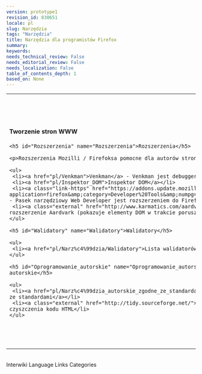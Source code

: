 ```yaml
---
version: prototype1
revision_id: 830651
locale: pl
slug: Narzędzia
tags: "Narzędzia"
title: Narzędzia dla programistów Firefox
summary: 
keywords: 
needs_technical_review: False
needs_editorial_review: False
needs_localization: False
table_of_contents_depth: 1
based_on: None
---
```

<table class="topicpage-table">
 <tbody>
  <tr>
   <td>
    <h4 id="Tworzenie_stron_WWW" name="Tworzenie_stron_WWW">Tworzenie stron WWW</h4>

    <h5 id="Rozszerzenia" name="Rozszerzenia">Rozszerzenia</h5>

    <p>Rozszerzenia Mozilli / Firefoksa pomocne dla autorów stron WWW.</p>

    <ul>
     <li><a href="pl/Venkman">Venkman</a> - Venkman jest debuggerem JavaScript.</li>
     <li><a href="pl/Inspektor_DOM">Inspektor DOM</a></li>
     <li><a class="link-https" href="https://addons.update.mozilla.org/extensions/moreinfo.php?application=firefox&amp;category=Developer%20Tools&amp;numpg=10&amp;id=60">WebDeveloper</a> - Pasek narzędziowy Web Developer jest rozszerzeniem do Firefoksa</li>
     <li><a class="external" href="http://www.karmatics.com/aardvark/">Aardvark</a> - rozszerzenie Aardvark (pokazuje elementy DOM w trakcie poruszania kursorem nad stroną)</li>
    </ul>

    <h5 id="Walidatory" name="Walidatory">Walidatory</h5>

    <ul>
     <li><a href="pl/Narz%c4%99dzia/Walidatory">Lista walidatorów</a></li>
    </ul>

    <h5 id="Oprogramowanie_autorskie" name="Oprogramowanie_autorskie">Oprogramowanie autorskie</h5>

    <ul>
     <li><a href="pl/Narz%c4%99dzia_autorskie_zgodne_ze_standardami">Narzędzia autorskie zgodne ze standardami</a></li>
     <li><a class="external" href="http://tidy.sourceforge.net/">HTMLTidy</a> - Narzędzie do czyszczenia kodu HTML</li>
    </ul>
   </td>
   <td>
    <h4 id="JavaScript" name="JavaScript">JavaScript</h4>

    <ul>
     <li><a href="pl/Venkman">Venkman</a> - Venkman jest debuggerem JavaScript.</li>
     <li><a class="external" href="http://www.jslint.com/">JSLint</a></li>
     <li><a class="external" href="http://jsdoc.sourceforge.net/">JSDoc</a> - narzędzie do tworzenia (zwykle w języku HTML) dokumentacji z komentarzy w kodzie (podobne do JavaDoc).</li>
    </ul>

    <h4 id="DOM" name="DOM">DOM</h4>

    <ul>
     <li><a href="pl/Inspektor_DOM">Inspektor DOM</a></li>
     <li><a class="external" href="http://slayeroffice.com/tools/modi/v2.0/modi_help.html">MODI</a> - Mouseover DOM Inspector (także znany jako bookmarklet) to interaktywny inspektor DOM, który pozwala na przeglądanie oraz manipulowanie elementami DOM poprzez poruszanie kursorem.</li>
    </ul>

    <h4 id="Lokalizacje" name="Lokalizacje">Lokalizacje</h4>

    <ul>
     <li><a class="external" href="http://www.mozilla.org/projects/l10n/mlp_tools.html">Narzędzia lokalizacyjne i wspierające</a></li>
    </ul>

    <h4 id="Zarz.C4.85dzanie_drzewem_i_ga.C5.82.C4.99zi.C4.85" name="Zarz.C4.85dzanie_drzewem_i_ga.C5.82.C4.99zi.C4.85">Zarządzanie drzewem i gałęzią</h4>

    <ul>
     <li><a href="pl/U%c5%bcywanie_cross_commit">Skrypt <code>cross-commit</code></a></li>
    </ul>
   </td>
  </tr>
 </tbody>
</table>

<p><br />
 <span class="comment">Interwiki Language Links</span> <span class="comment">Categories</span></p>

<p>&nbsp;</p>

<dl>
 <dd>&nbsp;</dd>
</dl>

